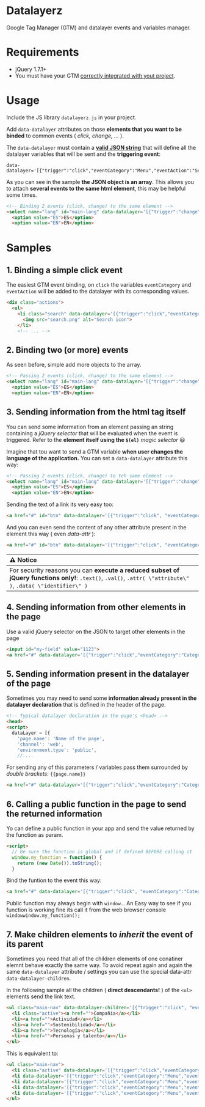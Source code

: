 # Datalayerz
Google Tag Manager (GTM) and datalayer events and variables manager.

# Requirements

- jQuery 1.7.1+
- You must have your GTM [correctly integrated with yout project](https://developers.google.com/tag-manager/quickstart).

# Usage

Include the JS library `datalayerz.js` in your project.

Add `data-datalayer` attributes on those **elements that you want to be binded** to common events ( _click, change, ..._ ).

The `data-datalayer` must contain a **[valid JSON string](https://jsonlint.com/)** that will define all the datalayer variables that will be sent and the **triggering event**:

````
data-datalayer='[{"trigger":"click","eventCategory":"Menu","eventAction":"Search"}]'
````

As you can see in the sample **the JSON object is an array**. This allows you to attach **several events to the same html element**, this may be helpful some times.

````html
<!-- Binding 2 events (click, change) to the same element -->
<select name="lang" id="main-lang" data-datalayer='[{"trigger":"change", "eventCategory":"Category1", "eventAction":"Language changed"}, {"trigger":"click", "eventCategory":"Category2", "eventAction":"Open lang selector"}]'>
  <option value="ES">ES</option>
  <option value="EN">EN</option>
````

# Samples

## 1. Binding a simple click event

The easiest GTM event binding, on `click` the variables `eventCategory` and `eventAction` will be added to the datalayer with its corresponding values.

````html
<div class="actions">
  <ul>
    <li class="search" data-datalayer='[{"trigger":"click","eventCategory":"Menu","eventAction":"Show search"}]' >
      <img src="search.png" alt="Search icon">
    </li>
    <!-- ... -->
````

## 2. Binding two (or more) events

As seen before, simple add more objects to the array.

````html
<!-- Passing 2 events (click, change) to the same element -->
<select name="lang" id="main-lang" data-datalayer='[{"trigger":"change", "eventCategory":"Category1", "eventAction":"Language changed"}, {"trigger":"click", "eventCategory":"Category2", "eventAction":"Open lang selector"}]'>
  <option value="ES">ES</option>
  <option value="EN">EN</option>
````

## 3. Sending information from the html tag itself

You can send some information from an element passing an string containing a _jQuery selector_ that will be evaluated when the event is triggered. Refer to the **element itself using the `$(el)`** _magic selector_ :smiley:

Imagine that tou want to send a GTM variable **when user changes the language of the application.** You can set a `data-datalayer` attribute this way:

````html
<!-- Passing 2 events (click, change) to teh same element -->
<select name="lang" id="main-lang" data-datalayer='[{"trigger":"change", "eventCategory":"Category1", "eventAction":"Language changed", "eventLabel":"$(el).val()"}]'>
  <option value="ES">ES</option>
  <option value="EN">EN</option>
````

Sending the text of a link its very easy too:

````html
<a href="#" id="btn" data-datalayer='[{"trigger":"click", "eventCategory":"Category", "eventAction":"Action", "eventLabel":"$(el).text()"}]'>Text of the link</a>
````

And you can even send the content of any other attribute present in the element this way ( even _data-attr_ ):

````html
<a href="#" id="btn" data-datalayer='[{"trigger":"click", "eventCategory":"Category", "eventAction":"Action", "eventLabel":"$(el).attr(\"id\")"}]'>Text of the link</a>
````

| :warning: **Notice** |
| :--- |
| For security reasons you can **execute a reduced subset of jQuery functions only!**: `.text()`, `.val()`, `.attr( \"attribute\" )`, `.data( \"identifier\" )` |

## 4. Sending information from other elements in the page

Use a valid jQuery selector on the JSON to target other elements in the page

````html
<input id="my-field" value="1123">
<a href="#" data-datalayer='[{"trigger":"click","eventCategory":"Category", "eventAction":"Action","eventLabel":"$(\"my-field\").val()"}]'>Send input value</a>
````

## 5. Sending information present in the datalayer of the page

Sometimes you may need to send some **information already present in the datalayer declaration** that is defined in the header of the page.

````html
<!-- Typical datalayer declaration in the page's <head> -->
<head>
<script>
  dataLayer = [{
    'page.name': 'Name of the page',
    'channel': 'web',
    'environment.type': 'public',
    //....
````

For sending any of this parameters / variables pass them surrounded by _double brackets_: `{{page.name}}`

````html
<a href="#" data-datalayer='[{"trigger":"click","eventCategory":"Category", "eventAction":"Action","eventLabel":"{{page.name}}"}]'>Send input value</a>
````

## 6. Calling a public function in the page to send the returned information

Yo can define a public function in your app and send the value returned by the function as param.

````html
<script>
  // Be sure the function is global and if defined BEFORE calling it
  window.my_function = function() {
    return (new Date()).toString();
  }
````

Bind the funtion to the event this way:

````html
<a href="#" data-datalayer='[{"trigger":"click", "eventCategory":"Category", "eventAction":"Action", "eventLabel":"window.my_function"}]'>Send time of click</a>
````

Public function may always begin with `window.`. An Easy way to see if you function is working fine its call it from the web browser console `windowwindow.my_function();`

## 7. Make children elements to _inherit_ the event of its parent

Sometimes you need that all of the children elements of one conatiner elemnt behave exactly the same way. To avoid repeat again and again the same `data-datalayer` attribute / settings you can use the special data-attr `data-datalayer-children`.

In the following sample all the children ( **direct descendants!** ) of the `<ul>` elements send the link text.

````html
<ul class="main-nav" data-datalayer-children='[{"trigger":"click", "eventCategory":"Menu","eventAction":"$(el).text()"}]' >
  <li class="active"><a href="">Compañía</a></li>
  <li><a href="">Actividad</a></li>
  <li><a href="">Sostenibilidad</a></li>
  <li><a href="">Tecnología</a></li>
  <li><a href="">Personas y talento</a></li>
</ul>
````

This is equivalent to:

````html
<ul class="main-nav">
  <li class="active" data-datalayer='[{"trigger":"click","eventCategory":"Menu","eventAction":"$(el).text()"}]'><a href="">Compañía</a></li>
  <li data-datalayer='[{"trigger":"click","eventCategory":"Menu","eventAction":"$(el).text()"}]'><a href="">Actividad</a></li>
  <li data-datalayer='[{"trigger":"click","eventCategory":"Menu","eventAction":"$(el).text()"}]'><a href="">Sostenibilidad</a></li>
  <li data-datalayer='[{"trigger":"click","eventCategory":"Menu","eventAction":"$(el).text()"}]'><a href="">Tecnología</a></li>
  <li data-datalayer='[{"trigger":"click","eventCategory":"Menu","eventAction":"$(el).text()"}]'><a href="">Personas y talento</a></li>
</ul>
````